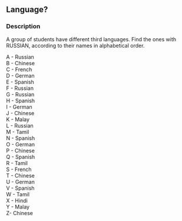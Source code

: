 ## Language?

### Description
A group of students have different third languages. Find the ones with RUSSIAN, according to their names in alphabetical order.

A - Russian<br>
B - Chinese<br>
C - French<br>
D - German<br>
E - Spanish<br>
F - Russian<br>
G - Russian<br>
H - Spanish<br>
I - German<br>
J - Chinese<br>
K - Malay<br>
L - Russian<br>
M - Tamil<br>
N - Spanish<br>
O - German<br>
P - Chinese<br>
Q - Spanish<br>
R - Tamil<br>
S - French<br>
T - Chinese<br>
U - German<br>
V - Spanish<br>
W - Tamil<br>
X - Hindi<br>
Y - Malay<br>
Z- Chinese
